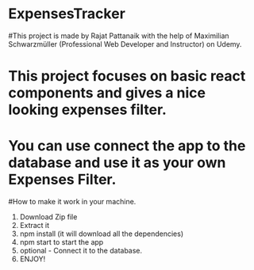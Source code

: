 # ExpensesTracker

#This project is made by Rajat Pattanaik with the help of Maximilian Schwarzmüller (Professional Web Developer and Instructor) on Udemy.
# This project focuses on basic react components and gives a nice looking expenses filter.
# You can use connect the app to the database and use it as your own Expenses Filter.

#How to make it work in your machine.
1) Download Zip file
2) Extract it
3) npm install (it will download all the dependencies)
4) npm start to start the app
5) optional - Connect it to the database.
6) ENJOY!
